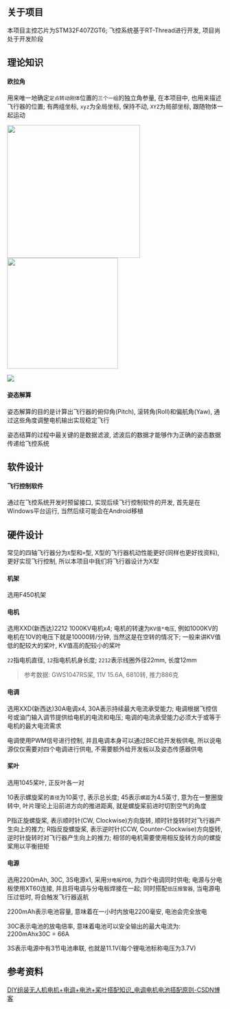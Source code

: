 ## 关于项目

本项目主控芯片为STM32F407ZGT6; 飞控系统基于RT-Thread进行开发, 项目尚处于开发阶段 

## 理论知识

#### 欧拉角

用来唯一地确定`定点转动刚体`位置的`三个一组`的独立角参量, 在本项目中, 也用来描述飞行器的位置; 有两组坐标, `xyz`为全局坐标, 保持不动, `XYZ`为局部坐标, 跟随物体一起运动 

<img title="" src="assets/images/欧拉角运动.gif" alt="" width="309"> <img title="" src="assets/images/欧拉角坐标系.png" alt="" width="258">

![](assets/images/欧拉角旋转演示.gif) 

#### 姿态解算

姿态解算的目的是计算出飞行器的俯仰角(Pitch), 滚转角(Roll)和偏航角(Yaw), 通过这些角度调整电机输出实现稳定飞行 

姿态结算的过程中最关键的是数据滤波, 滤波后的数据才能够作为正确的姿态数据传递给飞控系统 

## 软件设计

#### 飞行控制软件

通过在飞控系统开发时预留接口, 实现后续飞行控制软件的开发, 首先是在Windows平台运行, 当然后续可能会在Android移植 

## 硬件设计

常见的四轴飞行器分为`X`型和`+`型, X型的飞行器机动性能更好(同样也更好找资料), 更好实现飞行控制, 所以本项目中我们将飞行器设计为X型 

#### 机架

选用F450机架 

#### 电机

选用XXD(新西达)2212 1000KV电机x4; 电机的转速为`KV值*电压`, 例如1000KV的电机在10V的电压下就是10000转/分钟, 当然这是在空转的情况下; 一般来讲KV值低的配较大的桨叶, KV值高的配较小的桨叶 

`22`指电机直径, `12`指电机机身长度; `2212`表示线圈外径22mm, 长度12mm 

> 参考数据: GWS1047RS桨, 11V 15.6A, 6810转, 推力886克 

#### 电调

选用XXD(新西达)30A电调x4, 30A表示持续最大电流承受能力; 电调根据飞控信号或油门输入调节提供给电机的电流和电压; 电调的电流承受能力必须大于或等于电机的最大电流需求 

电调使用PWM信号进行控制, 并且电调本身可以通过BEC给开发板供电, 所以说电源仅仅需要对四个电调进行供电, 不需要额外给开发板以及姿态传感器供电 

#### 桨叶

选用1045桨叶, 正反叶各一对 

10表示螺旋桨的`直径`为10英寸, 表示总长度; 45表示`螺距`为4.5英寸, 意为在一整圈旋转中, 叶片理论上沿前进方向的推进距离, 就是螺旋桨前进时切割空气的角度 

P指正旋螺旋桨, 表示顺时针(CW, Clockwise)方向旋转, 顺时针旋转时对飞行器产生向上的推力; R指反旋螺旋桨, 表示逆时针(CCW, Counter-Clockwise)方向旋转, 逆时针旋转时对飞行器产生向上的推力; 相邻的电机需要使用相反旋转方向的螺旋桨用以平衡扭矩 

#### 电源

选用2200mAh, 30C, 3S电源x1, 采用`分电板PDB`, 为四个电调同时供电; 电源与分电板使用XT60连接, 并且将电调与分电板焊接在一起; 同时搭配`低压报警器`, 当电源电压过低时, 将会触发飞行器返航 

2200mAh表示电池容量, 意味着在一小时内放电2200毫安, 电池会完全放电 

30C表示电池的放电倍率, 意味着电池可以安全输出的最大电流为: 2200mAhx30C = 66A 

3S表示电源中有3节电池串联, 也就是11.1V(每个锂电池标称电压为3.7V) 

## 参考资料

[DIY组装无人机电机+电调+电池+桨叶搭配知识_电调电机电池搭配原则-CSDN博客](https://blog.csdn.net/m0_62458936/article/details/127206719) 
